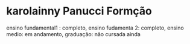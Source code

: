 # karolainny Panucci Formção


ensino fundamental1 : completo, ensino fudamenta 2: completo, ensino medio: em andamento, graduação: não cursada ainda
